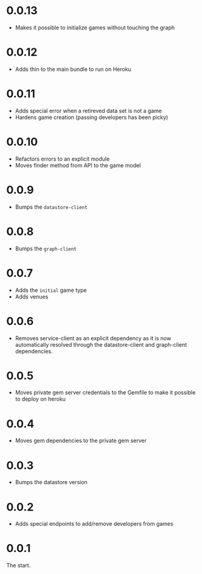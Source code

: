 # 0.0.13

* Makes it possible to initialize games without touching the graph

# 0.0.12

* Adds thin to the main bundle to run on Heroku

# 0.0.11

* Adds special error when a retireved data set is not a game
* Hardens game creation (passing developers has been picky)

# 0.0.10

* Refactors errors to an explicit module
* Moves finder method from API to the game model

# 0.0.9

* Bumps the ``datastore-client``

# 0.0.8

* Bumps the ``graph-client``

# 0.0.7

* Adds the ``initial`` game type
* Adds venues

# 0.0.6

* Removes service-client as an explicit dependency as it is now
  automatically resolved through the datastore-client and graph-client
dependencies.

# 0.0.5

* Moves private gem server credentials to the Gemfile to make it
  possible to deploy on heroku

# 0.0.4

* Moves gem dependencies to the private gem server

# 0.0.3

* Bumps the datastore version

# 0.0.2

* Adds special endpoints to add/remove developers from games

# 0.0.1

The start.
